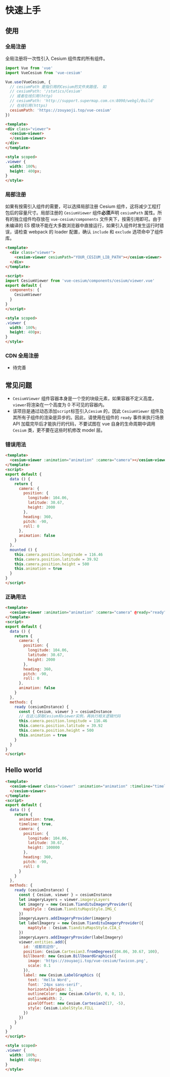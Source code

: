 # 快速上手

## 使用

### 全局注册

全局注册将一次性引入 Cesium 组件库的所有组件。

```javascript
import Vue from 'vue'
import VueCesium from 'vue-cesium'

Vue.use(VueCesium, {
  // cesiumPath 是指引用的Cesium的文件夹路径， 如
  // cesiumPath: '/statics/Cesium'
  // 或者在线引用(http)
  // cesiumPath: 'http://support.supermap.com.cn:8090/webgl/Build'
  // 在线引用(https)
  cesiumPath: 'https://zouyaoji.top/vue-cesium'
})
```

```html
<template>
<div class="viewer">
  <cesium-viewer>
  </cesium-viewer>
</div>
</template>

<style scoped>
.viewer {
  width: 100%;
  height: 400px;
}
</style>
```

### 局部注册

如果有按需引入组件的需要，可以选择局部注册 Cesium 组件，这将减少工程打包后的容量尺寸。局部注册的 `CesiumViewer` 组件**必须**声明 `cesiumPath` 属性。所有的独立组件均存放在 `vue-cesium/components` 文件夹下，按需引用即可。由于未编译的 ES 模块不能在大多数浏览器中直接运行，如果引入组件时发生运行时错误，请检查 webpack 的 loader 配置，确认 `include` 和 `exclude` 选项命中了组件库。

```html
<template>
  <div class="viewer">
    <cesium-viewer cesiumPath="YOUR_CESIUM_LIB_PATH"></cesium-viewer>
  </div>
</template>

<script>
import CesiumViewer from 'vue-cesium/components/cesium/viewer.vue'
export default {
  components: {
    CesiumViewer
  }
}
</script>

<style scoped>
.viewer {
  width: 100%;
  height: 400px;
}
</style>
```

### CDN 全局注册

* 待完善

<!-- ```html

``` -->

## 常见问题

* `CesiumViewer` 组件容器本身是一个空的块级元素，如果容器不定义高度，`viewer`将渲染在一个高度为 0 不可见的容器内。
* 该项目是通过动态添加`script`标签引入`Cesium` 的，因此 `CesiumViewer` 组件及其所有子组件的渲染是异步的。因此，请使用在组件的 `ready` 事件来执行场景 API 加载完毕后才能执行的代码，不要试图在 vue 自身的生命周期中调用 `Cesium` 类，更不要在这些时机修改 model 层。

### 错误用法

```html
<template>
  <cesium-viewer :animation="animation" :camera="camera"></cesium-viewer>
</template>
<script>
export default {
  data () {
    return {
      camera: {
        position: {
          longitude: 104.06,
          latitude: 30.67,
          height: 2000
        },
        heading: 360,
        pitch: -90,
        roll: 0
      },
      animation: false
    }
  },
  mounted () {
    this.camera.position.longitude = 116.46
    this.camera.position.latitude = 39.92
    this.camera.position.height = 500
    this.animation = true
  }
}
</script>
```

### 正确用法

```html
<template>
  <cesium-viewer :animation="animation" :camera="camera" @ready="ready"></cesium-viewer>
</template>
<script>
export default {
  data () {
    return {
      camera: {
        position: {
          longitude: 104.06,
          latitude: 30.67,
          height: 2000
        },
        heading: 360,
        pitch: -90,
        roll: 0
      },
      animation: false
    }
  },
  methods: {
    ready (cesiumInstance) {
      const { Cesium, viewer } = cesiumInstance
      // 在这儿获取Cesium和viewer实例，再执行相关逻辑代码
      this.camera.position.longitude = 116.46
      this.camera.position.latitude = 39.92
      this.camera.position.height = 500
      this.animation = true
    }
  }
}
</script>
```

## Hello world

```html
<template>
  <cesium-viewer class="viewer" :animation="animation" :timeline="timeline" :camera="camera" @ready="ready" >
  </cesium-viewer>
</template>
<script>
export default {
  data () {
    return {
      animation: true,
      timeline: true,
      camera: {
        position: {
          longitude: 104.06,
          latitude: 30.67,
          height: 100000
        },
        heading: 360,
        pitch: -90,
        roll: 0
      }
    }
  },
  methods: {
    ready (cesiumInstance) {
      const { Cesium, viewer } = cesiumInstance
      let imageryLayers = viewer.imageryLayers
      let imagery = new Cesium.TiandituImageryProvider({
        mapStyle : Cesium.TiandituMapsStyle.IMG_C
      })
      imageryLayers.addImageryProvider(imagery)
      let labelImagery = new Cesium.TiandituImageryProvider({
          mapStyle : Cesium.TiandituMapsStyle.CIA_C
      })
      imageryLayers.addImageryProvider(labelImagery)
      viewer.entities.add({
        id: '成都欢迎你',
        position: Cesium.Cartesian3.fromDegrees(104.06, 30.67, 100),
        billboard: new Cesium.BillboardGraphics({
          image: 'https://zouyaoji.top/vue-cesium/favicon.png',
          scale: 0.1
        }),
        label: new Cesium.LabelGraphics ({
          text: 'Hello Word',
          font: '24px sans-serif',
          horizontalOrigin: 1,
          outlineColor: new Cesium.Color(0, 0, 0, 1),
          outlineWidth: 2,
          pixelOffset: new Cesium.Cartesian2(17, -5),
          style: Cesium.LabelStyle.FILL
        })
      })
    }
  }
}
</script>

<style scoped>
.viewer {
  width: 100%;
  height: 400px;
}
</style>
```

<doc-preview>
  <template>
    <cesium-viewer class="viewer" :animation="animation" :timeline="timeline" :camera="camera" @ready="ready">
    </cesium-viewer>
  </template>
  <script>
  export default {
    data () {
      return {
        animation: true,
        timeline: true,
        camera: {
          position: {
            longitude: 104.06,
            latitude: 30.67,
            height: 100000
          },
          heading: 360,
          pitch: -90,
          roll: 0
        }
      }
    },
    methods: {
      ready (cesiumInstance) {
        const { Cesium, viewer } = cesiumInstance
        let imageryLayers = viewer.imageryLayers
           let imagery = new Cesium.TiandituImageryProvider({
            mapStyle : Cesium.TiandituMapsStyle.IMG_C
        })
        imageryLayers.addImageryProvider(imagery)
        let labelImagery = new Cesium.TiandituImageryProvider({
            mapStyle : Cesium.TiandituMapsStyle.CIA_C
        })
        imageryLayers.addImageryProvider(labelImagery)
        viewer.entities.add({
          id: '成都欢迎你',
          position: Cesium.Cartesian3.fromDegrees(104.06, 30.67, 100),
          billboard: new Cesium.BillboardGraphics({
            image: 'https://zouyaoji.top/vue-cesium/favicon.png',
            scale: 0.1
          }),
          label: new Cesium.LabelGraphics ({
            text: 'Hello Word',
            font: '24px sans-serif',
            horizontalOrigin: 1,
            outlineColor: new Cesium.Color(0, 0, 0, 1),
            outlineWidth: 2,
            pixelOffset: new Cesium.Cartesian2(17, -5),
            style: Cesium.LabelStyle.FILL
          })
        })
      }
    }
  }
  </script>
  <style scoped>
  .viewer {
    width: 100%;
    height: 400px;
  }
  </style>
</doc-preview>
